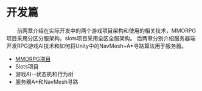 # 开发篇
&emsp;&emsp;前两章介绍在实际开发中的两个游戏项目架构和使用的相关技术，MMORPG项目采用分区分服架构，slots项目采用全区全服架构。
后两章分别介绍服务器端开发RPG游戏AI技术和如何将Unity中的NavMesh+A*寻路算法用于服务器。

* [MMORPG项目](开发篇/MMORPG项目.md)
* Slots项目
* 游戏AI--状态机和行为树
* 服务器A*和NavMesh寻路

